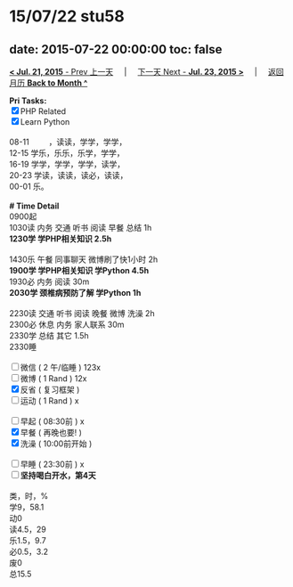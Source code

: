 # 15/07/22 stu58

date: 2015-07-22 00:00:00
toc: false
---
[**< Jul. 21, 2015** - Prev 上一天](/lifelogs/2015/07/d21.html) &nbsp; &nbsp; | &nbsp; &nbsp; [下一天 Next - **Jul. 23, 2015 >**](/lifelogs/2015/07/d23.html) &nbsp; &nbsp; |  &nbsp; &nbsp; [返回月历 **Back to Month ^**](/lifelogs/2015/07/index.html)
<br/><div><b>Pri Tasks:</b></div><div><input checked="true" type="checkbox"/>PHP Related</div><div><input checked="true" type="checkbox"/>Learn Python</div><div><br/></div><div>08-11         ，读读，学学，学学，</div><div>12-15 学乐，乐乐，乐学，学学，</div><div>16-19 学学，学学，学学，读学，</div><div>20-23 学读，读读，读必，读读，</div><div>00-01 乐。</div><div><br/></div><div><b># Time Detail</b></div><div>0900起</div><div>1030读 内务 交通 听书 阅读 早餐 总结 1h</div><div><b>1230学 学PHP相关知识 2.5h</b></div><div><br/></div><div>1430乐 午餐 同事聊天 微博刷了快1小时 2h</div><div><b>19</b><b>00学 </b><b>学PHP相关知识 学Python 4</b><b>.5h</b></div><div>1930必 内务 阅读 30m</div><div><b>2030学 颈椎病预防了解 学Python 1h</b></div><div><br/></div><div>2230读 交通 听书 阅读 晚餐 微博 洗澡 2h</div><div>2300必 休息 内务 家人联系 30m</div><div>2330学 总结 其它 1.5h</div><div>2330睡</div><div><br/></div><div><input type="checkbox"/>微信 ( 2 午/临睡 ) 123x</div><div><input type="checkbox"/>微博 ( 1 Rand ) 12x</div><div><input checked="true" type="checkbox"/>反省 ( 复习框架 )</div><div><input type="checkbox"/>运动 ( 1 Rand ) x</div><div><br/></div><div><input type="checkbox"/>早起 ( 08:30前 ) x</div><div><input checked="true" type="checkbox"/>早餐 ( 再晚也要! )</div><div><input checked="true" type="checkbox"/>洗澡 ( 10:00前开始 )</div><div><br/></div><div><input type="checkbox"/>早睡 ( 23:30前 ) x</div><div><input type="checkbox"/><b>坚持喝白开水，第4天</b></div><div><br/></div><div>类，时，%</div><div>学9，58.1</div><div>动0</div><div>读4.5，29</div><div>乐1.5，9.7</div><div>必0.5，3.2</div><div>废0</div><div>总15.5</div>
